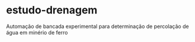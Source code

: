 # estudo-drenagem
Automação de bancada experimental para determinação de percolação de água em minério de ferro
